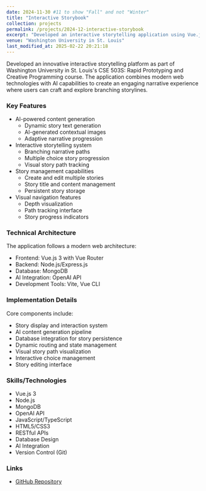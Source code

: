 ```yaml
---
date: 2024-11-30 #11 to show "Fall" and not "Winter"
title: "Interactive Storybook"
collection: projects
permalink: /projects/2024-12-interactive-storybook
excerpt: "Developed an interactive storytelling application using Vue.js, Node.js, and MongoDB with AI-powered content generation, enabling users to create and experience branching narrative stories with dynamically generated text and images."
venue: "Washington University in St. Louis"
last_modified_at: 2025-02-22 20:21:18
---
```


Developed an innovative interactive storytelling platform as part of Washington University in St. Louis's CSE 503S: Rapid Prototyping and Creative Programming course. The application combines modern web technologies with AI capabilities to create an engaging narrative experience where users can craft and explore branching storylines.

### Key Features

- AI-powered content generation
  - Dynamic story text generation
  - AI-generated contextual images
  - Adaptive narrative progression
- Interactive storytelling system
  - Branching narrative paths
  - Multiple choice story progression
  - Visual story path tracking
- Story management capabilities
  - Create and edit multiple stories
  - Story title and content management
  - Persistent story storage
- Visual navigation features
  - Depth visualization
  - Path tracking interface
  - Story progress indicators

### Technical Architecture

The application follows a modern web architecture:
- Frontend: Vue.js 3 with Vue Router
- Backend: Node.js/Express.js
- Database: MongoDB
- AI Integration: OpenAI API
- Development Tools: Vite, Vue CLI

### Implementation Details

Core components include:
- Story display and interaction system
- AI content generation pipeline
- Database integration for story persistence
- Dynamic routing and state management
- Visual story path visualization
- Interactive choice management
- Story editing interface

### Skills/Technologies

- Vue.js 3
- Node.js
- MongoDB
- OpenAI API
- JavaScript/TypeScript
- HTML5/CSS3
- RESTful APIs
- Database Design
- AI Integration
- Version Control (Git)

### Links

- [GitHub Repository](https://github.com/agopalareddy/CSE503S_Interactive_Storybook)